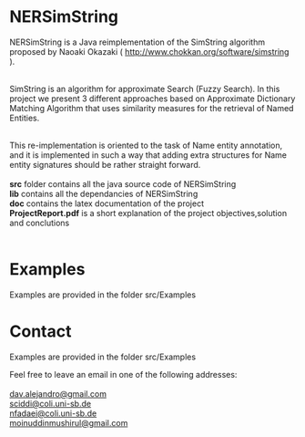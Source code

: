 NERSimString
============

NERSimString is a Java reimplementation of the SimString algorithm
proposed by Naoaki Okazaki ( http://www.chokkan.org/software/simstring ).<br>
<br>

SimString is an algorithm for approximate Search (Fuzzy Search). 
In this project we  present 3 different approaches based on Approximate Dictionary Matching Algorithm that uses similarity measures for the
retrieval of Named Entities. <br>
<br>

This re-implementation is oriented to the task of Name entity annotation,
and it is implemented in such a way that adding extra structures for Name entity signatures
should be rather straight forward.<br>
<br>
<b>src</b> folder contains all the java source code of NERSimString <br>
<b>lib</b> contains all the dependancies of NERSimString <br>
<b>doc</b> contains the latex documentation of the project <br>
<b>ProjectReport.pdf</b> is a short explanation of the project objectives,solution and conclutions<br><br>


Examples
============
Examples are provided in the folder src/Examples

Contact
============
Examples are provided in the folder src/Examples<br>

Feel free to leave an email in one of the following addresses:<br><br>
dav.alejandro@gmail.com <br>
sciddi@coli.uni-sb.de<br>
nfadaei@coli.uni-sb.de<br>
moinuddinmushirul@gmail.com<br>


